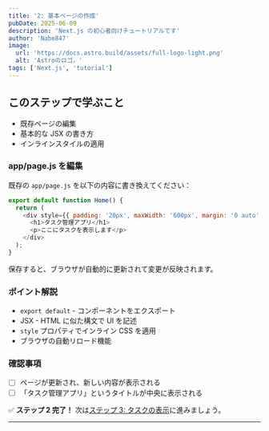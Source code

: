 ```yaml
---
title: '2: 基本ページの作成'
pubDate: 2025-06-09
description: 'Next.js の初心者向けチュートリアルです'
author: 'Nabe847'
image:
  url: 'https://docs.astro.build/assets/full-logo-light.png'
  alt: 'Astroのロゴ。'
tags: ['Next.js', 'tutorial']
---
```


## このステップで学ぶこと

- 既存ページの編集
- 基本的な JSX の書き方
- インラインスタイルの適用

### app/page.js を編集

既存の `app/page.js` を以下の内容に書き換えてください：

```javascript
export default function Home() {
  return (
    <div style={{ padding: '20px', maxWidth: '600px', margin: '0 auto' }}>
      <h1>タスク管理アプリ</h1>
      <p>ここにタスクを表示します</p>
    </div>
  );
}
```

保存すると、ブラウザが自動的に更新されて変更が反映されます。

### ポイント解説

- `export default` - コンポーネントをエクスポート
- JSX - HTML に似た構文で UI を記述
- `style` プロパティでインライン CSS を適用
- ブラウザの自動リロード機能

### 確認事項

- [ ] ページが更新され、新しい内容が表示される
- [ ] 「タスク管理アプリ」というタイトルが中央に表示される

✅ **ステップ 2 完了！** 次は[ステップ 3: タスクの表示](#step3)に進みましょう。

---
